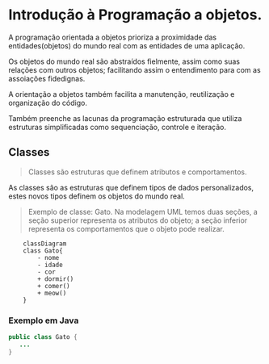 # Introdução à  Programação a objetos.

A programação orientada a objetos prioriza a proximidade das entidades(objetos) do mundo real com as entidades de uma aplicação.

Os objetos do mundo real são abstraídos fielmente, assim como suas relações com outros objetos; facilitando assim o entendimento para com as assoiações fidedignas.

A orientação a objetos também facilita a manutenção, reutilização e organização do código.

Também preenche as lacunas da programação estruturada que utiliza estruturas simplificadas como sequenciação, controle e iteração.

## Classes 

> Classes são estruturas que definem atributos e comportamentos.

As classes são as estruturas que definem tipos de dados personalizados, estes novos tipos definem os objetos do mundo real.

> Exemplo de classe: Gato. Na modelagem UML temos duas seções, a seção superior representa os atributos do objeto; a seção inferior representa os comportamentos que o objeto pode realizar.


```mermaid
    classDiagram
    class Gato{
        - nome
        - idade
        - cor
        + dormir()
        + comer()
        + meow()
    }
```

### Exemplo em Java

 ```java
public class Gato {
    ...
}
 ```